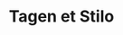 ---
title: "Tagen et Stilo"
url: /ciudad-autonoma-de-buenos-aires/tagen-et-stilo/
shop: peluquería
---